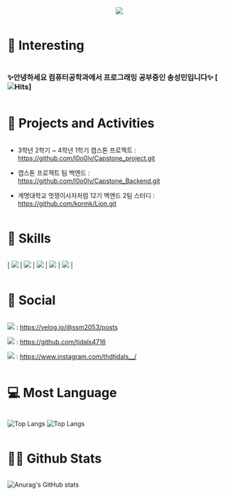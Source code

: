 <p align='center'>
    <img src="https://capsule-render.vercel.app/api?type=waving&color=auto&height=300&section=header&text=Welcome!%20&fontSize=90&animation=fadeIn&fontAlignY=38&desc=This%20Is%20SeongMin's%20GitHub%20Profile!%20&descAlignY=51&descAlign=62"/>
</p>

<h1 style="display: inline-block; vertical-align: middle;">📌 Interesting</h1>

### ✨안녕하세요 컴퓨터공학과에서 프로그래밍 공부중인 송성민입니다✨ [![Hits](https://hits.seeyoufarm.com/api/count/incr/badge.svg?url=https%3A%2F%2Fgithub.com%2Ftjdals4716%2Fhit-counter&count_bg=%2379C83D&title_bg=%23555555&icon=&icon_color=%23E7E7E7&title=hits&edge_flat=false)]

<h1 style="display: inline-block; vertical-align: middle;">💼 Projects and Activities</h1>

 - 3학년 2학기 ~ 4학년 1학기 캡스톤 프로젝트 : https://github.com/l0o0lv/Capstone_project.git

 - 캡스톤 프로젝트 팀 백엔드 : https://github.com/l0o0lv/Capstone_Backend.git
 
 - 계명대학교 멋쟁이사자처럼 12기 백엔드 2팀 스터디 : https://github.com/kormk/Lion.git

<h1 style="display: inline-block; vertical-align: middle;">🚀 Skills</h1>

| <img src="https://img.shields.io/badge/C%23-239120?style=for-the-badge&logo=c-sharp&logoColor=white" /> 
| <img src="https://img.shields.io/badge/Python-14354C?style=for-the-badge&logo=python&logoColor=white" /> | <img src="https://img.shields.io/badge/Java-ED8B00?style=for-the-badge&logo=openjdk&logoColor=white" /> | <img src="https://img.shields.io/badge/Spring-6DB33F?style=for-the-badge&logo=spring&logoColor=white" /> | <img src="https://img.shields.io/badge/MySQL-00000F?style=for-the-badge&logo=mysql&logoColor=white" /> |

<h1 style="display: inline-block; vertical-align: middle;">📝 Social</h1>

<img src="https://img.shields.io/badge/velog-298D46?style=for-the-badge&logo=velog&logoColor=white" /> : https://velog.io/@ssm2053/posts

<img src="https://img.shields.io/badge/GitHub-100000?style=for-the-badge&logo=github&logoColor=white" /> : https://github.com/tjdals4716

<img src="https://img.shields.io/badge/Instagram-E4405F?style=for-the-badge&logo=instagram&logoColor=white" /> : https://www.instagram.com/thdtjdals__/

<h1 style="display: inline-block; vertical-align: middle;">💻 Most Language</h1>
    
![Top Langs](https://github-readme-stats.vercel.app/api/top-langs/?username=tjdals4716&theme=blue-green)
![Top Langs](https://github-readme-stats.vercel.app/api/top-langs/?username=tjdals4716&layout=compact)

<h1 style="display: inline-block; vertical-align: middle;">🤜🤛 Github Stats</h1>

![Anurag's GitHub stats](https://github-readme-stats.vercel.app/api?username=tjdals4716&show_icons=true&theme=radical)

<!--
**tjdals4716/tjdals4716** is a ✨ _special_ ✨ repository because its `README.md` (this file) appears on your GitHub profile.

Here are some ideas to get you started:

- 🔭 I’m currently working on ...
- 🌱 I’m currently learning ...
- 👯 I’m looking to collaborate on ...
- 🤔 I’m looking for help with ...
- 💬 Ask me about ...
- 📫 How to reach me: ...
- 😄 Pronouns: ...
- ⚡ Fun fact: ...
-->
